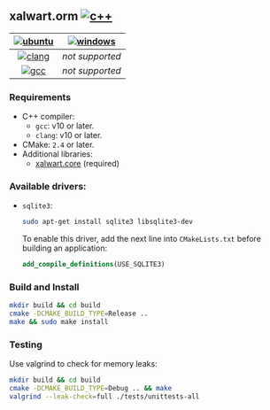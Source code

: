 ## xalwart.orm [![c++](https://img.shields.io/badge/c%2B%2B-20-6c85cf)](https://isocpp.org/)

| [![ubuntu](https://img.shields.io/static/v1?message=Ubuntu&logo=ubuntu&labelColor=ef4800&color=5c5c5c&logoColor=white&label=%20)](https://ubuntu.com/) | [![windows](https://img.shields.io/static/v1?message=Windows&logo=windows&labelColor=blue&color=5c5c5c&logoColor=white&label=%20)](https://www.microsoft.com/en-us/windows/) |
|:---:|:---:|
| [![clang](https://github.com/YuriyLisovskiy/xalwart.orm/actions/workflows/tests-clang-ubuntu.yml/badge.svg)](https://github.com/YuriyLisovskiy/xalwart.orm/actions/workflows/tests-clang-ubuntu.yml) | *not supported* |
| [![gcc](https://github.com/YuriyLisovskiy/xalwart.orm/actions/workflows/tests-gcc-ubuntu.yml/badge.svg)](https://github.com/YuriyLisovskiy/xalwart.orm/actions/workflows/tests-gcc-ubuntu.yml) | *not supported* |

### Requirements

- C++ compiler:
  - `gcc`: v10 or later.
  - `clang`: v10 or later.
- CMake: `2.4` or later.
- Additional libraries:
  - [xalwart.core](https://github.com/YuriyLisovskiy/xalwart.core) (required)

### Available drivers:
* `sqlite3`:
    ```bash
    sudo apt-get install sqlite3 libsqlite3-dev
    ```
  To enable this driver, add the next line into `CMakeLists.txt`
  before building an application:
  ```cmake
  add_compile_definitions(USE_SQLITE3)
  ```

### Build and Install
```bash
mkdir build && cd build
cmake -DCMAKE_BUILD_TYPE=Release ..
make && sudo make install
```

### Testing

Use valgrind to check for memory leaks:
```bash
mkdir build && cd build
cmake -DCMAKE_BUILD_TYPE=Debug .. && make
valgrind --leak-check=full ./tests/unittests-all
```
